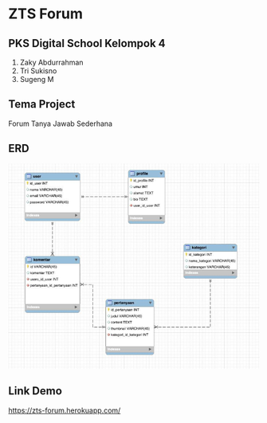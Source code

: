 # ZTS Forum  
## PKS Digital School Kelompok 4  
1. Zaky Abdurrahman
2. Tri Sukisno  
3. Sugeng M  
  
## Tema Project  

Forum Tanya Jawab Sederhana

## ERD  
  
![](./erd.jpg "ERD")  

## Link Demo  
https://zts-forum.herokuapp.com/
